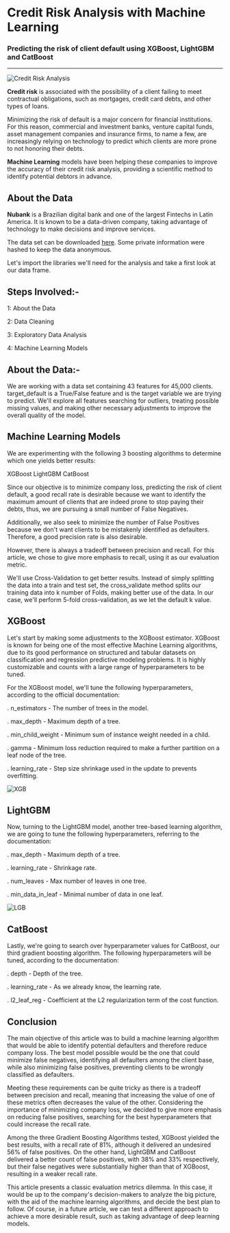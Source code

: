 # Credit Risk Analysis with Machine Learning

### Predicting the risk of client default using XGBoost, LightGBM and CatBoost



---

![Credit Risk Analysis](https://github.com/rmpbastos/data_science/blob/master/img/credit_risk.jpg?raw=true)

**Credit risk** is associated with the possibility of a client failing to meet contractual obligations, such as mortgages, credit card debts, and other types of loans.

Minimizing the risk of default is a major concern for financial institutions. For this reason, commercial and investment banks, venture capital funds, asset management companies and insurance firms, to name a few, are increasingly relying on technology to predict which clients are more prone to not honoring their debts.

**Machine Learning** models have been helping these companies to improve the accuracy of their credit risk analysis, providing a scientific method to identify potential debtors in advance.


## About the Data

**Nubank** is a Brazilian digital bank and one of the largest Fintechs in Latin America. It is known to be a data-driven company, taking advantage of technology to make decisions and improve services. 

The data set can be downloaded [here](http://dl.dropboxusercontent.com/s/xn2a4kzf0zer0xu/acquisition_train.csv?dl=0). Some private information were hashed to keep the data anonymous.

Let's import the libraries we'll need for the analysis and take a first look at our data frame.

## Steps Involved:-

1: About the Data

2: Data Cleaning

3: Exploratory Data Analysis

4: Machine Learning Models


## About the Data:-

We are working with a data set containing 43 features for 45,000 clients. target_default is a True/False feature and is the target variable we are trying to predict. We'll explore all features searching for outliers, treating possible missing values, and making other necessary adjustments to improve the overall quality of the model.


## Machine Learning Models
We are experimenting with the following 3 boosting algorithms to determine which one yields better results:

XGBoost
LightGBM
CatBoost

Since our objective is to minimize company loss, predicting the risk of client default, a good recall rate is desirable because we want to identify the maximum amount of clients that are indeed prone to stop paying their debts, thus, we are pursuing a small number of False Negatives.

Additionally, we also seek to minimize the number of False Positives because we don't want clients to be mistakenly identified as defaulters. Therefore, a good precision rate is also desirable.

However, there is always a tradeoff between precision and recall. For this article, we chose to give more emphasis to recall, using it as our evaluation metric.

We'll use Cross-Validation to get better results. Instead of simply splitting the data into a train and test set, the cross_validate method splits our training data into k number of Folds, making better use of the data. In our case, we'll perform 5-fold cross-validation, as we let the default k value.


## XGBoost
Let's start by making some adjustments to the XGBoost estimator. XGBoost is known for being one of the most effective Machine Learning algorithms, due to its good performance on structured and tabular datasets on classification and regression predictive modeling problems. It is highly customizable and counts with a large range of hyperparameters to be tuned.

For the XGBoost model, we'll tune the following hyperparameters, according to the official documentation:

. n_estimators - The number of trees in the model.

. max_depth - Maximum depth of a tree.

. min_child_weight - Minimum sum of instance weight needed in a child.

. gamma - Minimum loss reduction required to make a further partition on a leaf node of the tree.

. learning_rate - Step size shrinkage used in the update to prevents overfitting.

![XGB](https://user-images.githubusercontent.com/77172036/143421023-67ce78d0-4bab-41e8-ae79-fe177100134d.png)

## LightGBM
Now, turning to the LightGBM model, another tree-based learning algorithm, we are going to tune the following hyperparameters, referring to the documentation:

. max_depth - Maximum depth of a tree.

. learning_rate - Shrinkage rate.

. num_leaves - Max number of leaves in one tree.

. min_data_in_leaf - Minimal number of data in one leaf.

![LGB](https://user-images.githubusercontent.com/77172036/143421360-0d139ea3-a755-497a-8106-6c853ff4b3a4.png)

## CatBoost
Lastly, we're going to search over hyperparameter values for CatBoost, our third gradient boosting algorithm. The following hyperparameters will be tuned, according to the documentation:

. depth - Depth of the tree.

. learning_rate - As we already know, the learning rate.

. l2_leaf_reg - Coefficient at the L2 regularization term of the cost function.

## Conclusion
The main objective of this article was to build a machine learning algorithm that would be able to identify potential defaulters and therefore reduce company loss. The best model possible would be the one that could minimize false negatives, identifying all defaulters among the client base, while also minimizing false positives, preventing clients to be wrongly classified as defaulters.

Meeting these requirements can be quite tricky as there is a tradeoff between precision and recall, meaning that increasing the value of one of these metrics often decreases the value of the other. Considering the importance of minimizing company loss, we decided to give more emphasis on reducing false positives, searching for the best hyperparameters that could increase the recall rate.

Among the three Gradient Boosting Algorithms tested, XGBoost yielded the best results, with a recall rate of 81%, although it delivered an undesired 56% of false positives. On the other hand, LightGBM and CatBoost delivered a better count of false positives, with 38% and 33% respectively, but their false negatives were substantially higher than that of XGBoost, resulting in a weaker recall rate.

This article presents a classic evaluation metrics dilemma. In this case, it would be up to the company's decision-makers to analyze the big picture, with the aid of the machine learning algorithms, and decide the best plan to follow. Of course, in a future article, we can test a different approach to achieve a more desirable result, such as taking advantage of deep learning models.

